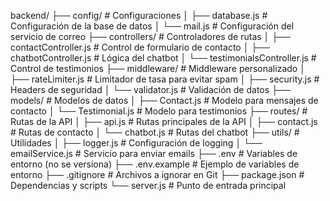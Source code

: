 backend/
├── config/               # Configuraciones
│   ├── database.js       # Configuración de la base de datos
│   └── mail.js           # Configuración del servicio de correo
├── controllers/          # Controladores de rutas
│   ├── contactController.js   # Control de formulario de contacto
│   ├── chatbotController.js   # Lógica del chatbot
│   └── testimonialsController.js  # Control de testimonios
├── middleware/           # Middleware personalizado
│   ├── rateLimiter.js    # Limitador de tasa para evitar spam
│   ├── security.js       # Headers de seguridad
│   └── validator.js      # Validación de datos
├── models/               # Modelos de datos
│   ├── Contact.js        # Modelo para mensajes de contacto
│   └── Testimonial.js    # Modelo para testimonios
├── routes/               # Rutas de la API
│   ├── api.js            # Rutas principales de la API
│   ├── contact.js        # Rutas de contacto
│   └── chatbot.js        # Rutas del chatbot
├── utils/                # Utilidades
│   ├── logger.js         # Configuración de logging
│   └── emailService.js   # Servicio para enviar emails
├── .env                  # Variables de entorno (no se versiona)
├── .env.example          # Ejemplo de variables de entorno
├── .gitignore            # Archivos a ignorar en Git
├── package.json          # Dependencias y scripts
└── server.js             # Punto de entrada principal
